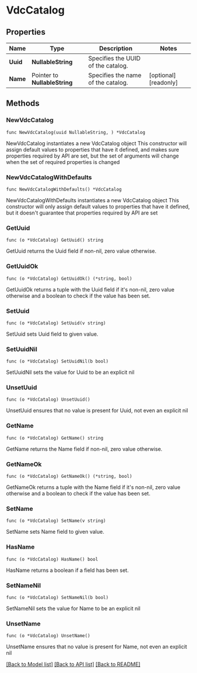 # VdcCatalog

## Properties

Name | Type | Description | Notes
------------ | ------------- | ------------- | -------------
**Uuid** | **NullableString** | Specifies the UUID of the catalog. | 
**Name** | Pointer to **NullableString** | Specifies the name of the catalog. | [optional] [readonly] 

## Methods

### NewVdcCatalog

`func NewVdcCatalog(uuid NullableString, ) *VdcCatalog`

NewVdcCatalog instantiates a new VdcCatalog object
This constructor will assign default values to properties that have it defined,
and makes sure properties required by API are set, but the set of arguments
will change when the set of required properties is changed

### NewVdcCatalogWithDefaults

`func NewVdcCatalogWithDefaults() *VdcCatalog`

NewVdcCatalogWithDefaults instantiates a new VdcCatalog object
This constructor will only assign default values to properties that have it defined,
but it doesn't guarantee that properties required by API are set

### GetUuid

`func (o *VdcCatalog) GetUuid() string`

GetUuid returns the Uuid field if non-nil, zero value otherwise.

### GetUuidOk

`func (o *VdcCatalog) GetUuidOk() (*string, bool)`

GetUuidOk returns a tuple with the Uuid field if it's non-nil, zero value otherwise
and a boolean to check if the value has been set.

### SetUuid

`func (o *VdcCatalog) SetUuid(v string)`

SetUuid sets Uuid field to given value.


### SetUuidNil

`func (o *VdcCatalog) SetUuidNil(b bool)`

 SetUuidNil sets the value for Uuid to be an explicit nil

### UnsetUuid
`func (o *VdcCatalog) UnsetUuid()`

UnsetUuid ensures that no value is present for Uuid, not even an explicit nil
### GetName

`func (o *VdcCatalog) GetName() string`

GetName returns the Name field if non-nil, zero value otherwise.

### GetNameOk

`func (o *VdcCatalog) GetNameOk() (*string, bool)`

GetNameOk returns a tuple with the Name field if it's non-nil, zero value otherwise
and a boolean to check if the value has been set.

### SetName

`func (o *VdcCatalog) SetName(v string)`

SetName sets Name field to given value.

### HasName

`func (o *VdcCatalog) HasName() bool`

HasName returns a boolean if a field has been set.

### SetNameNil

`func (o *VdcCatalog) SetNameNil(b bool)`

 SetNameNil sets the value for Name to be an explicit nil

### UnsetName
`func (o *VdcCatalog) UnsetName()`

UnsetName ensures that no value is present for Name, not even an explicit nil

[[Back to Model list]](../README.md#documentation-for-models) [[Back to API list]](../README.md#documentation-for-api-endpoints) [[Back to README]](../README.md)


